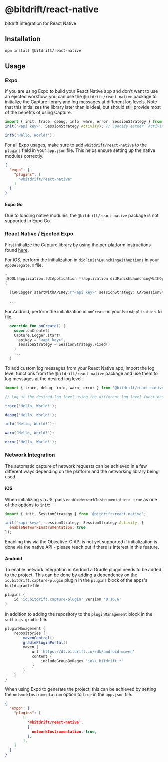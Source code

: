 # @bitdrift/react-native

bitdrift integration for React Native

## Installation

```sh
npm install @bitdrift/react-native
```

## Usage

### Expo

If you are using Expo to build your React Native app and don't want to use an ejected workflow, you can use the `@bitdrift/react-native` package to initialize the
Capture library and log messages at different log levels. Note that this initializes the library later than is ideal, but should still provide most of the benefits of using Capture.


```js
import { init, trace, debug, info, warn, error, SessionStrategy } from '@bitdrift/react-native';
init('<api key>', SessionStrategy.Activity); // Specify either `Activity` or `Fixed` session strategy

info('Hello, World!');
```

For all Expo usages, make sure to add `@bitdrift/react-native` to the `plugins` field in your `app.json` file. This helps ensure setting up the native modules correctly.

```json
{
  "expo": {
    "plugins": [
      "@bitdrift/react-native"
    ]
  }
}
```

#### Expo Go

Due to loading native modules, the `@bitdrift/react-native` package is not supported in Expo Go.

### React Native / Ejected Expo

First initialize the Capture library by using the per-platform instructions found [here](https://docs.bitdrift.io/sdk/quickstart#configuration).

For iOS, perform the initialization in `didFinishLaunchingWithOptions` in your `AppDelegate.m` file.

```objective-c
-
(BOOL)application:(UIApplication *)application didFinishLaunchingWithOptions:(NSDictionary *)launchOptions
{

  [CAPLogger startWithAPIKey:@"<api key>" sessionStrategy: CAPSessionStrategy.fixed]];

  ...
```

For Android, perform the initialization in `onCreate` in your `MainApplication.kt` file.

```kotlin
  override fun onCreate() {
    super.onCreate()
    Capture.Logger.start(
      apiKey = "<api key>",
      sessionStrategy = SessionStrategy.Fixed()
    )
    ...
  }
```

To add custom log messages from your React Native app, import the log level functions from the `@bitdrift/react-native` package and use them to log messages at the desired log level.

```js
import { trace, debug, info, warn, error } from '@bitdrift/react-native';

// Log at the desired log level using the different log level functions.

trace('Hello, World!');

debug('Hello, World!');

info('Hello, World!');

warn('Hello, World!');

error('Hello, World!');

```

### Network Integration

The automatic capture of network requests can be achieved in a few different ways depending on the platform and the networking library being used.

#### iOS

When initializing via JS, pass `enableNetworkInstrumentation: true` as one of the options to `init`:

```javascript
import { init, SessionStrategy } from '@bitdrift/react-native';

init('<api key>', sessionStrategy: SessionStrategy.Activity, {
  enableNetworkInstrumentation: true
});
```

Enabling this via the Objective-C API is not yet supported if initialization is done via the native API - please reach out if there is interest in this feature.


#### Android

To enable network integration in Android a Gradle plugin needs to be added to the project. This can be done by adding a dependency on the `io.bitdrift.capture-plugin` plugin in the `plugins` block of the apps's `build.gradle` file:

```gradle
plugins {
    id 'io.bitdrift.capture-plugin' version '0.16.6'
}
```

in addition to adding the repository to the `pluginManagement` block in the `settings.gradle` file:

```gradle
pluginManagement {
    repositories {
        mavenCentral()
        gradlePluginPortal()
        maven {
            url 'https://dl.bitdrift.io/sdk/android-maven'
            content {
                includeGroupByRegex "io\\.bitdrift.*"
            }
        }
    }
}
```

When using Expo to generate the project, this can be achieved by setting the `networkInstrumentation` option to `true` in the `app.json` file:

```json
{
  "expo": {
    "plugins": [
        [
          '@bitdrift/react-native',
          {
            networkInstrumentation: true,
          },
        ],
    ]
  }
}
```
